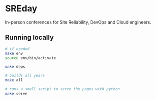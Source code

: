 # SREday

In-person conferences for Site Reliability, DevOps and Cloud engineers.


## Running locally

```sh
# if needed
make env
source env/bin/activate

make deps

# builds all years
make all

# runs a small script to serve the pages with python
make serve
```
